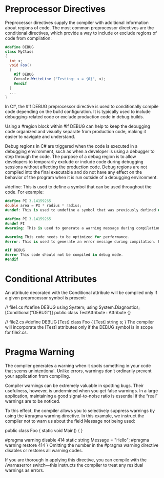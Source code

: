 # Preprocessor Directives
Preprocessor directives supply the compiler with additional information about regions of code. The most common preprocessor directives are the conditional directives, which provide a way to include or exclude regions of code from compilation:
```c#
#define DEBUG
class MyClass
{
  int x;
  void Foo()
  {
    #if DEBUG
    Console.WriteLine ("Testing: x = {0}", x);
    #endif
  }
  ...
}
```
In C#, the #if DEBUG preprocessor directive is used to conditionally compile code depending on the build configuration. It is typically used to include debugging-related code or exclude production code in debug builds.

Using a #region block within #if DEBUG can help to keep the debugging code organized and visually separate from production code, making it easier to navigate and understand.

Debug regions in C# are triggered when the code is executed in a debugging environment, such as when a developer is using a debugger to step through the code. The purpose of a debug region is to allow developers to temporarily exclude or include code during debugging sessions without affecting the production code. Debug regions are not compiled into the final executable and do not have any effect on the behavior of the program when it is run outside of a debugging environment.

#define: This is used to define a symbol that can be used throughout the code. For example:

```c#
#define PI 3.14159265
double area = PI * radius * radius;
#undef: This is used to undefine a symbol that was previously defined using #define. For example:
```

```c#
#define PI 3.14159265
#undef PI
#warning: This is used to generate a warning message during compilation. For example:
```
```c#
#warning This code needs to be optimized for performance.
#error: This is used to generate an error message during compilation. For example:
```
```c#
#if DEBUG
#error This code should not be compiled in debug mode.
#endif
```

# Conditional Attributes
An attribute decorated with the Conditional attribute will be compiled only if a given preprocessor symbol is present:

// file1.cs
#define DEBUG
using System;
using System.Diagnostics;
[Conditional("DEBUG")]
public class TestAttribute : Attribute {}

// file2.cs
#define DEBUG
[Test]
class Foo
{
  [Test]
  string s;
}
The compiler will incorporate the [Test] attributes only if the DEBUG symbol is in scope for file2.cs.

# Pragma Warning
The compiler generates a warning when it spots something in your code that seems unintentional. Unlike errors, warnings don’t ordinarily prevent your application from compiling.

Compiler warnings can be extremely valuable in spotting bugs. Their usefulness, however, is undermined when you get false warnings. In a large application, maintaining a good signal-to-noise ratio is essential if the “real” warnings are to be noticed.

To this effect, the compiler allows you to selectively suppress warnings by using the #pragma warning directive. In this example, we instruct the compiler not to warn us about the field Message not being used:

public class Foo
{
  static void Main() { }

  #pragma warning disable 414
  static string Message = "Hello";
  #pragma warning restore 414
}
Omitting the number in the #pragma warning directive disables or restores all warning codes.

If you are thorough in applying this directive, you can compile with the /warnaserror switch—this instructs the compiler to treat any residual warnings as errors.